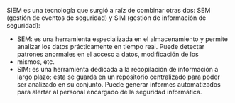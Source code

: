 SIEM es una tecnología que surgió a raíz de combinar otras dos: SEM (gestión de eventos de seguridad) y SIM (gestión de información de seguridad):

- ﻿﻿SEM: es una herramienta especializada en el almacenamiento y permite analizar los datos prácticamente en tiempo real. Puede detectar patrones anormales en el acceso a datos, modificación de los
- mismos, etc.
- ﻿﻿SIM: es una herramienta dedicada a la recopilación de información a largo plazo; esta se guarda en un repositorio centralizado para poder ser analizado en su conjunto. Puede generar informes automatizados para alertar al personal encargado de la seguridad informática.